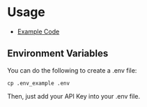 # Usage

- [Example Code](https://github.com/sendgrid/csharp-http-client/blob/master/Example/Example.cs)

## Environment Variables 

You can do the following to create a .env file:

```cp .env_example .env```

Then, just add your API Key into your .env file.
